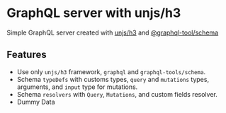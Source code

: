 # GraphQL server with unjs/h3

Simple GraphQL server created with [unjs/h3](https://github.com/unjs/h3) and [@graphql-tool/schema](https://the-guild.dev/graphql/tools/docs/generate-schema)

## Features

- Use only `unjs/h3` framework, `graphql` and `graphql-tools/schema`.
- Schema `typeDefs` with customs types, `query` and `mutations` types, arguments, and `input` type for mutations.
- Schema `resolvers` with `Query`, `Mutations`, and custom fields resolver.
- Dummy Data
